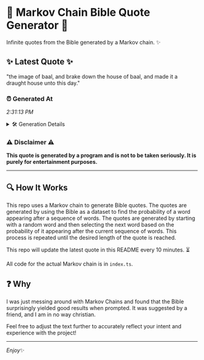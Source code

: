 # 📖 Markov Chain Bible Quote Generator 📖

Infinite quotes from the Bible generated by a Markov chain. ✨

## ✨ Latest Quote ✨
"the image of baal, and brake down the house of baal, and made it a draught house unto this day."

### ⏰ Generated At
*2:31:13 PM*

<details>
    <summary>🛠️ Generation Details</summary>
    <p>
        <strong>🌱 Seed:</strong> the<br>
        <strong>🔄 Iterations:</strong> 19<br>
        <strong>📜 Context History:</strong><br>[ the ]: image<br>[ the, image ]: of<br>[ the, image, of ]: baal,<br>[ the, image, of, baal, ]: and<br>[ the, image, of, baal,, and ]: brake<br>[ the, image, of, baal,, and, brake ]: down<br>[ image, of, baal,, and, brake, down ]: the<br>[ of, baal,, and, brake, down, the ]: house<br>[ baal,, and, brake, down, the, house ]: of<br>[ and, brake, down, the, house, of ]: baal,<br>[ brake, down, the, house, of, baal, ]: and<br>[ down, the, house, of, baal,, and ]: made<br>[ the, house, of, baal,, and, made ]: it<br>[ house, of, baal,, and, made, it ]: a<br>[ of, baal,, and, made, it, a ]: draught<br>[ baal,, and, made, it, a, draught ]: house<br>[ and, made, it, a, draught, house ]: unto<br>[ made, it, a, draught, house, unto ]: this<br>[ it, a, draught, house, unto, this ]: day.<br>
    </p>
</details>

### ⚠️ Disclaimer ⚠️
**This quote is generated by a program and is not to be taken seriously. It is purely for entertainment purposes.**

---

## 🔍 How It Works

This repo uses a Markov chain to generate Bible quotes. The quotes are generated by using the Bible as a dataset to find the probability of a word appearing after a sequence of words. The quotes are generated by starting with a random word and then selecting the next word based on the probability of it appearing after the current sequence of words. This process is repeated until the desired length of the quote is reached.

This repo will update the latest quote in this README every 10 minutes. ⏳

All code for the actual Markov chain is in `index.ts`.

## ❓ Why

I was just messing around with Markov Chains and found that the Bible surprisingly yielded good results when prompted. 
It was suggested by a friend, and I am in no way christian.

Feel free to adjust the text further to accurately reflect your intent and experience with the project!

---

*Enjoy*✨
